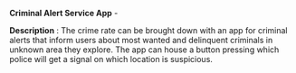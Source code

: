 **Criminal Alert Service App** -

**Description** : The crime rate can be brought down with an app for criminal alerts that inform users about most wanted and delinquent criminals in 
unknown area they explore. The app can house a button pressing which police will get a signal on which location is suspicious.
